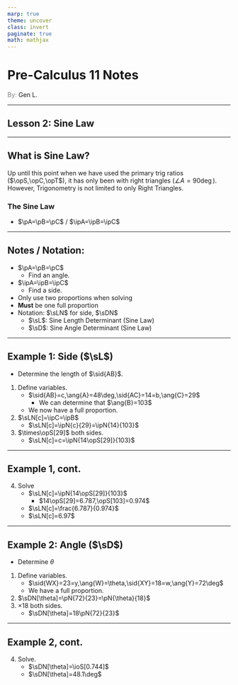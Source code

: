 ```yaml
---
marp: true
theme: uncover
class: invert
paginate: true
math: mathjax
---
```


$\newcommand{\ipB}{\frac{b}{\opS[B]}}$
$\newcommand{\ipC}{\frac{c}{\opS[C]}}$
$\newcommand{\sL}{\mathcal{sL}}$
$\newcommand{\sid}[1]{\overline{#1}}$

# <!--fit--> Pre-Calculus 11 Notes
<span style="color:grey">By:</span> Gen L.

<!--_footer: In partnership with Hyperion University, 2023-->

$\newcommand{\deg}{^\circ}$
$\newcommand{\ipA}{\frac{a}{\opS[A]}}$
$\newcommand{\sD}{\mathcal{sD}}$
$\newcommand{\ang}[1]{\angle #1}$

---

$\newcommand{\opT}[1][]{\mathcal{T}(#1)}$
$\newcommand{\opS}[1][]{\mathcal{S}(#1)}$
$\newcommand{\ioS}[1][]{\mathcal{S}^{-1}(#1)}$
$\newcommand{\opC}[1][]{\mathcal{C}(#1)}$
$\newcommand{\sLN}[1][N]{\mathcal{sL}(#1)}$

## Lesson 2: Sine Law

$\newcommand{\pA}{\frac{\opS[A]}{a}}$
$\newcommand{\pB}{\frac{\opS[B]}{b}}$
$\newcommand{\pC}{\frac{\opS[C]}{c}}$
$\newcommand{\sDN}[1][N]{\mathcal{sD}(#1)}$
$\newcommand{\ref}{\theta_R}$

---

$\newcommand{\ipN}[2]{\frac{#1}{\opS[#2]}}$

## What is Sine Law?

Up until this point when we have used the primary trig ratios ($\opS,\opC,\opT$), it has only been with right triangles ($\angle A=90\deg$). However, Trigonometry is not limited to only Right Triangles.
### The Sine Law
* $\pA=\pB=\pC$ / $\ipA=\ipB=\ipC$

$\newcommand{\pN}[2]{\frac{\opS[#1]}{#2}}$

---

## Notes / Notation:

* $\pA=\pB=\pC$
    * Find an angle.
* $\ipA=\ipB=\ipC$
    * Find a side.
* Only use two proportions when solving
* **Must** be one full proportion
* Notation: $\sLN$ for side, $\sDN$
    * $\sL$: Sine Length Determinant (Sine Law)
    * $\sD$: Sine Angle Determinant (Sine Law)

---

## Example 1: Side ($\sL$)

* Determine the length of $\sid{AB}$.
1) Define variables.
    * $\sid{AB}=c,\ang{A}=48\deg,\sid{AC}=14=b,\ang{C}=29$
        * We can determine that $\ang{B}=103$
    * We now have a full proportion.
2) $\sLN[c]=\ipC=\ipB$
    * $\sLN[c]=\ipN{c}{29}=\ipN{14}{103}$
3) $\times\opS[29]$ both sides.
    * $\sLN[c]=c=\ipN{14\opS[29]}{103}$

---

## Example 1, cont.

4) Solve
    * $\sLN[c]=\ipN{14\opS[29]}{103}$
        * $14\opS[29]=6.787,\opS[103]=0.974$
    * $\sLN[c]=\frac{6.787}{0.974}$
    * $\sLN[c]=6.97$

---

## Example 2: Angle ($\sD$)

* Determine $\theta$
1) Define variables.
    * $\sid{WX}=23=y,\ang{W}=\theta,\sid{XY}=18=w,\ang{Y}=72\deg$
    * We have a full proportion.
2) $\sDN[\theta]=\pN{72}{23}=\pN{\theta}{18}$
3) $\times18$ both sides.
    * $\sDN[\theta]=18\pN{72}{23}$

---

## Example 2, cont.
4) Solve.
    * $\sDN[\theta]=\ioS[0.744]$
    * $\sDN[\theta]=48.1\deg$